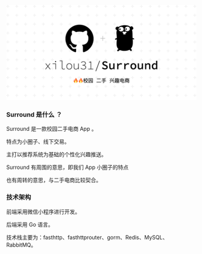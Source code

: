 ![Surround.png](images/Surround.png)

### Surround 是什么 ？

Surround 是一款校园二手电商 App 。

特点为小圈子、线下交易。

主打以推荐系统为基础的个性化兴趣推送。

Surround 有周围的意思，即我们 App 小圈子的特点

也有周转的意思，与二手电商比较契合。

### 技术架构

前端采用微信小程序进行开发。

后端采用 Go 语言。

技术栈主要为：fasthttp、fasthttprouter、gorm、Redis、MySQL、RabbitMQ。
